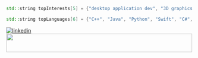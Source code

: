```C++
std::string topInterests[5] = {"desktop application dev", "3D graphics dev", "game dev", "creative coding / data visualizations", "UI/UX"};

std::string topLanguages[6] = {"C++", "Java", "Python", "Swift", "C#", "GLSL"};
```
[![linkedin](https://img.shields.io/badge/-313131?style=flat-square&labelColor=313131&logo=LinkedIn&logoColor=white&color=313131)](https://www.linkedin.com/in/matt-thomas-dev/)  
 <img height="50px" width="500px" src="https://github-readme-stats.vercel.app/api/top-langs/?username=mcthomas&layout=compact&langs_count=10&text_color=FFFFFF&bg_color=000000&hide_border=true&hide_title=true"/> 


